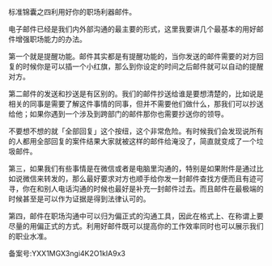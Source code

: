 标准锦囊之四利用好你的职场利器邮件。

电子邮件已经是我们内外部沟通的最主要的形式，这里我要讲几个最基本的用好邮件增强职场能力的办法。

第一个就是提醒功能。邮件其实都是有提醒功能的，当你发送的邮件需要的对方回复的时候你是可以插一个小红旗，那么到你设定的时间之后邮件就可以自动的提醒对方。

第二邮件的发送和抄送是有区别的。我们的邮件抄送给谁是要想清楚的，比如说是相关的同事是需要了解这件事情的同事，但并不需要他们做什么，那我们可以抄送给他；如果你遇到一个涉及到跨部门的邮件那你也需要抄送你的领导。

不要想不想的就「全部回复」这个按纽，这个非常危险。有时候我们会发现说所有的人都用全部回复的案件结果大家就被这样的邮件给淹没了，简直就变成了一个垃圾邮件。

第三，如果我们有些事情是在微信或者是电脑里沟通的，特别是如果附件是通过比如说微信来转发的，那么最好要求对方也顺手给你发一封邮件查找方便而且有迹可寻，你在和别人电话沟通的时候也最好是补充一封邮件过去。而且邮件在最极端的时候甚至是可以作为证据是得到法律认可的。

第四，邮件在职场沟通中可以归为偏正式的沟通工具，因此在格式上、在称谓上要尽量的用偏正式的方式。利用好邮件既可以提高你的工作效率同时也可以展示我们的职业水准。

备案号:YXX1MGX3ngi4K2O1kIA9x3